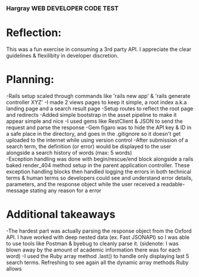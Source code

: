 ### Hargray WEB DEVELOPER CODE TEST

# Reflection: 
This was a fun exercise in consuming a 3rd party API. I appreciate the clear guidelines & flexilibity in developer discretion. 

# Planning: 
-Rails setup scaled through commands like 'rails new app' & 'rails generate controller XYZ' 
-I made 2 views pages to keep it simple, a root index a.k.a landing page and a search result page 
-Setup routes to reflect the root page and redirects
-Added simple bootstrap in the asset pipeline to make it appear simple and nice 
-I used gems like RestClient & JSON to send the request and parse the response 
-Gem figaro was to hide the API key & ID in a safe place in the directory, and goes in the .gitignore so it doesn't get uploaded to the internet while using version control 
-After submission of a search term, the definition (or error) would be displayed to the user alongside a search history of words (max: 5 words)  
-Exception handling was done with begin/rescue/end block alongside a rails baked render_404 method setup in the parent application controller.  These exception handling blocks then handled logging the errors in both technical terms & human terms so developers could see and understand error details, parameters, and the response object while the user received a readable-message stating any reason for a error

# Additional takeaways
-The hardest part was actually parsing the response object from the Oxford API. I have worked with deep nested data (ex. Fast JSONAPI) so I was able to use tools like Postman & byebug to cleanly parse it. (sidenote: I was blown away by the amount of academic information there was for each word)
-I used the Ruby array method .last() to handle only displaying last 5 search terms. Refreshing to see again all the dynamic array methods Ruby allows

